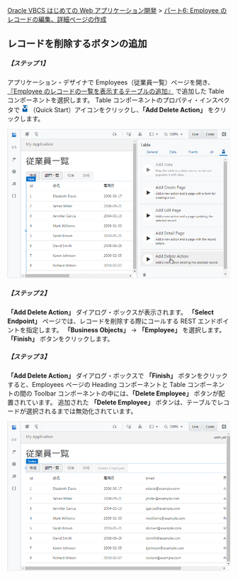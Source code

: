 [Oracle VBCS はじめての Web アプリケーション開発](../../README.md) >
[パート6: Employee のレコードの編集、詳細ページの作成](README.md)

## レコードを削除するボタンの追加

##### 【ステップ 1】

アプリケーション・デザイナで Employees（従業員一覧）ページを開き、[『Employee のレコードの一覧を表示するテーブルの追加』](../part3/add_employees_table.md) で追加した Table コンポーネントを選択します。
Table コンポーネントのプロパティ・インスペクタで
<img src="../icons/vbcscp_qs_icon.png" alt="Quick Start アイコン">
（Quick Start）アイコンをクリックし、**「Add Delete Action」** をクリックします。

![Employees ページの Table コンポーネントの Quick Start メニューから「Add Delete Action」をクリック](images/employees_table_qs3.png)

##### 【ステップ 2】

**「Add Delete Action」** ダイアログ・ボックスが表示されます。
**「Select Endpoint」** ページでは、レコードを削除する際にコールする REST エンドポイントを指定します。
**「Business Objects」** → **「Employee」** を選択します。
**「Finish」** ボタンをクリックします。

##### 【ステップ 3】

**「Add Delete Action」** ダイアログ・ボックスで **「Finish」** ボタンをクリックすると、Employees ページの Heading コンポーネントと Table コンポーネントの間の Toolbar コンポーネントの中には、**「Delete Employee」** ボタンが配置されています。
追加された **「Delete Employee」** ボタンは、テーブルでレコードが選択されるまでは無効化されています。

![](images/delete_employee.png)
